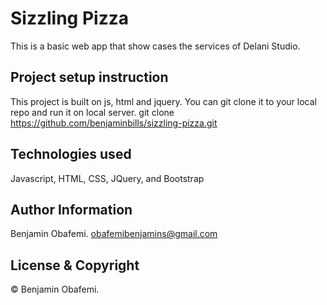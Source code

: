 # Sizzling Pizza

This is a basic web app that show cases the services of
Delani Studio.

## Project setup instruction

This project is built on js, html and jquery.
You can git clone it to your local repo and run it on local server.
git clone https://github.com/benjaminbills/sizzling-pizza.git

## Technologies used

Javascript, HTML, CSS, JQuery, and Bootstrap

## Author Information

Benjamin Obafemi.
<obafemibenjamins@gmail.com>

## License & Copyright

© Benjamin Obafemi.

